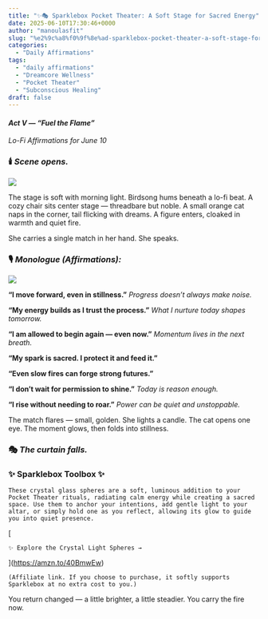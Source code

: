 ```yaml
---
title: "✨🎭 Sparklebox Pocket Theater: A Soft Stage for Sacred Energy"
date: 2025-06-10T17:30:46+0000
author: "manoulasfit"
slug: "%e2%9c%a8%f0%9f%8e%ad-sparklebox-pocket-theater-a-soft-stage-for-sacred-energy"
categories:
  - "Daily Affirmations"
tags:
  - "daily affirmations"
  - "Dreamcore Wellness"
  - "Pocket Theater"
  - "Subconscious Healing"
draft: false
---
```

#### *Act V — “Fuel the Flame”*

*Lo-Fi Affirmations for June 10*

### 🕯️ *Scene opens.*

![](/opening_scene-1024x775.jpg)

The stage is soft with morning light.
Birdsong hums beneath a lo-fi beat.
A cozy chair sits center stage — threadbare but noble.
A small orange cat naps in the corner, tail flicking with dreams.
A figure enters, cloaked in warmth and quiet fire.

She carries a single match in her hand.
She speaks.

### 🎙️ *Monologue (Affirmations):*

![](/aaa3-1024x775.jpg)

**“I move forward, even in stillness.”**
*Progress doesn’t always make noise.*

**“My energy builds as I trust the process.”**
*What I nurture today shapes tomorrow.*

**“I am allowed to begin again — even now.”**
*Momentum lives in the next breath.*

**“My spark is sacred. I protect it and feed it.”**

**“Even slow fires can forge strong futures.”**

**“I don’t wait for permission to shine.”**
*Today is reason enough.*

**“I rise without needing to roar.”**
*Power can be quiet and unstoppable.*

The match flares — small, golden.
She lights a candle.
The cat opens one eye.
The moment glows, then folds into stillness.

### 🎭 *The curtain falls.*

### ✨ Sparklebox Toolbox ✨

    These crystal glass spheres are a soft, luminous addition to your Pocket Theater rituals, radiating calm energy while creating a sacred space. Use them to anchor your intentions, add gentle light to your altar, or simply hold one as you reflect, allowing its glow to guide you into quiet presence.

  [

    ✨ Explore the Crystal Light Spheres →

  ](https://amzn.to/40BmwEw)

    (Affiliate link. If you choose to purchase, it softly supports Sparklebox at no extra cost to you.)

You return changed — a little brighter, a little steadier.
You carry the fire now.